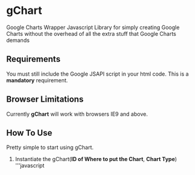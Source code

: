 # gChart
Google Charts Wrapper Javascript Library for simply creating Google Charts without the overhead of all the extra stuff that Google Charts demands

## Requirements
You must still include the Google JSAPI script in your html code. This is a __mandatory__ requirement.

## Browser Limitations
Currently __gChart__ will work with browsers IE9 and above.

## How To Use
Pretty simple to start using gChart.
1. Instantiate the gChart(__ID of Where to put the Chart__, __Chart Type__)
'''javascript
    <script type="application/javascript">
        var g = new gChart('chart', 'column');
'''
2. Add the Data to the chart
'''javascript
    g.data = { cols: [{id: 'col1', label: 'labels here', type: 'string'},{id: 'col2', label: 'Another label', type: 'number'},{id: 'col3', label: 'Yet Another label', type: 'number'}], rows: [{c: [ {v: 'Realm-1'}, {v: 3 }, {v: 2 }] }] };
'''
3. Then call the __show()__ method
'''javascript
    g.show();
'''

That is all that is required you can add other options that I will describe later. 

### Classes

#### gChart
gChart__(ID, ChartType)__

##### ID
The ID of where the chart should be placed when it is ready.

##### ChartType
Corresponds to the gchart.chartTypes **(ENUM)** for the type of chart to be displayed.
'column'=chartTypes.COLUMN;
'pie'=chartTypes.PIE;
'bar'=chartTypes.BAR;
'line'=chartTypes.LINE;
'table'=chartTypes.TABLE;
'annotate'=chartTypes.ANNOTATE;
'area'=chartTypes.AREA;
'bubble'=chartTypes.BUBBLE;
'combo'=chartTypes.COMBO;
'sankey'=chartTypes.SANKEY;
'scatter'=chartTypes.SCATTER;
'stepped'=chartTypes.STEPPED;
'timeline'=chartTypes.TIMELINE;
'treemap'=chartTypes.TREEMAP;
'candle'=chartTypes.CANDLE;
'word'=chartTypes.WORD;
'gantt'=chartTypes.GANTT;

## License
Google owns the Google Visualization library and it owns anything to do with that library.
gChart is Creative Commons 1.0 please use, modify, distribute, and have fun!

